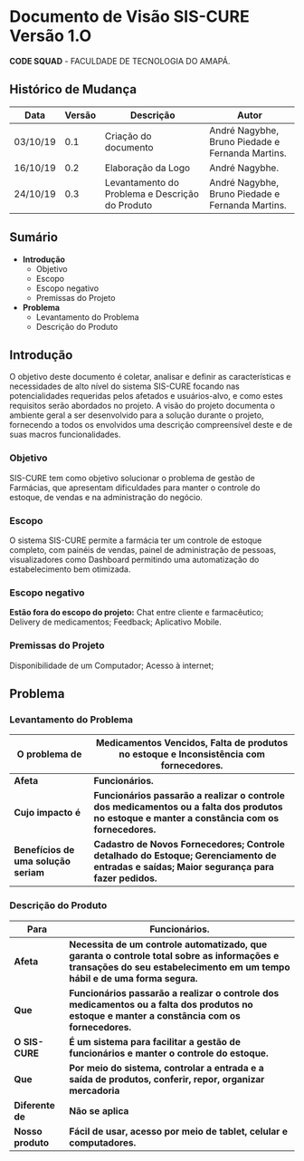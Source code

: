 # Documento de Visão SIS-CURE  Versão 1.O
**CODE SQUAD** - FACULDADE DE TECNOLOGIA DO AMAPÁ.

## Histórico de Mudança

Data | Versão | Descrição | Autor
------------ | -------------| -------------| -------------
03/10/19 | 0.1 |Criação do documento | André Nagybhe, Bruno Piedade e Fernanda Martins.
16/10/19 | 0.2 |Elaboração da Logo | André Nagybhe.
24/10/19 | 0.3 |Levantamento do Problema e Descrição do Produto | André Nagybhe, Bruno Piedade e Fernanda Martins. 

## Sumário
* **Introdução**
  * Objetivo
  * Escopo
  * Escopo negativo
  * Premissas do Projeto
* **Problema**
  * Levantamento do Problema
  * Descrição do Produto
  
## Introdução	
O objetivo deste documento é coletar, analisar e definir as características e necessidades de alto nível do sistema  SIS-CURE focando nas potencialidades 
requeridas pelos afetados e usuários-alvo, e como estes requisitos serão abordados no projeto.
A visão do projeto documenta o ambiente geral a ser desenvolvido para a solução durante o projeto, fornecendo a todos os envolvidos uma descrição compreensível deste e de suas macros funcionalidades.
### Objetivo
SIS-CURE tem como objetivo solucionar o problema de gestão de Farmácias, que apresentam dificuldades para manter o controle do estoque, 
de vendas e na administração do negócio.
### Escopo
O sistema SIS-CURE permite a farmácia ter um controle de estoque completo, com painéis de vendas, painel de administração de pessoas, 
visualizadores como Dashboard permitindo uma automatização do estabelecimento bem otimizada. 
### Escopo negativo
**Estão fora do escopo do projeto:**
Chat entre cliente e farmacêutico;
Delivery de medicamentos;
Feedback;
Aplicativo Mobile.
### Premissas do Projeto
Disponibilidade de um Computador;
Acesso à internet;

## Problema
### Levantamento do Problema

**O problema de** | **Medicamentos Vencidos, Falta de produtos no estoque e Inconsistência com fornecedores.**
------------- | ---------------
**Afeta** | **Funcionários.**
**Cujo impacto é** | **Funcionários passarão a realizar o controle dos medicamentos ou a falta dos produtos no estoque e manter a constância com os fornecedores.**
**Benefícios de uma solução seriam** | **Cadastro de Novos Fornecedores; Controle detalhado do Estoque; Gerenciamento de entradas e saídas; Maior segurança para fazer pedidos.**

### Descrição do Produto

**Para** | **Funcionários.**
------------- | ---------------
**Afeta** | **Necessita de um controle automatizado, que garanta o controle total sobre as informações e transações do seu estabelecimento em um tempo hábil e de uma forma segura.**
**Que** | **Funcionários passarão a realizar o controle dos medicamentos ou a falta dos produtos no estoque e manter a constância com os fornecedores.**
**O SIS-CURE** | **É um sistema para facilitar a gestão de funcionários e manter o controle do estoque.**
**Que** | **Por meio do sistema, controlar a entrada e a saída de produtos, conferir, repor, organizar mercadoria**
**Diferente de** | **Não se aplica**
**Nosso produto** | **Fácil de usar, acesso por meio de tablet, celular e computadores.**

